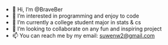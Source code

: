 - 👋 Hi, I’m @BraveBer
- 👀 I’m interested in programming and enjoy to code
- 🌱 I’m currently a college student major in stats & cs 
- 💞️ I’m looking to collaborate on any fun and inspiring project
- 📫 You can reach me by my email: suwenw2@gmail.com

<!---
BraveBer/BraveBer is a ✨ special ✨ repository because its `README.md` (this file) appears on your GitHub profile.
You can click the Preview link to take a look at your changes.
--->
